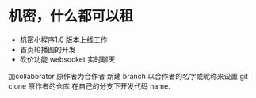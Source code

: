 # 机密，什么都可以租

- 机密小程序1.0 版本上线工作
- 首页轮播图的开发
- 砍价功能 websocket 实时聊天

加collaborator
原作者为合作者 新建 branch 以合作者的名字或昵称来设置
git clone  原作者的仓库
在自己的分支下开发代码 name.